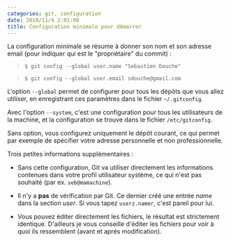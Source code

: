 ```yaml
---
categories: git, configuration
date: 2010/11/4 2:01:00
title: Configuration minimale pour démarrer
---
```


La configuration minimale se résume à donner son nom et son adresse email (pour indiquer qui est le "propriétaire" du commit) : 

> `$ git config --global user.name "Sebastien Douche"`

> `$ git config --global user.email sdouche@gmail.com`

L'option `--global` permet de configurer pour tous les dépôts que vous allez utiliser, en enregistrant ces paramètres dans le fichier `~/.gitconfig`.

Avec l'option `--system`, c'est une configuration pour tous les utilisateurs de la machine, et la configuration se trouve dans le fichier `/etc/gitconfig`.

Sans option, vous configurez uniquement le dépôt courant, ce qui permet par exemple de spécifier votre adresse personnelle et non professionnelle.

Trois petites informations supplémentaires :

- Sans cette configuration, Git va utiliser directement les informations contenues dans votre profil utilisateur système, ce qui n'est pas souhaité (par ex. `seb@mamachine`). 

- Il n'y a **pas** de vérification par Git. Ce dernier créé une entrée *name* dans la section *user*. Si vous tapez `userz.namer`, c'est pareil pour lui.

- Vous pouvez éditer directement les fichiers, le résultat est strictement identique. D'ailleurs je vous conseille d'éditer les fichiers pour voir à quoi ils ressemblent (avant et aprés modification).
